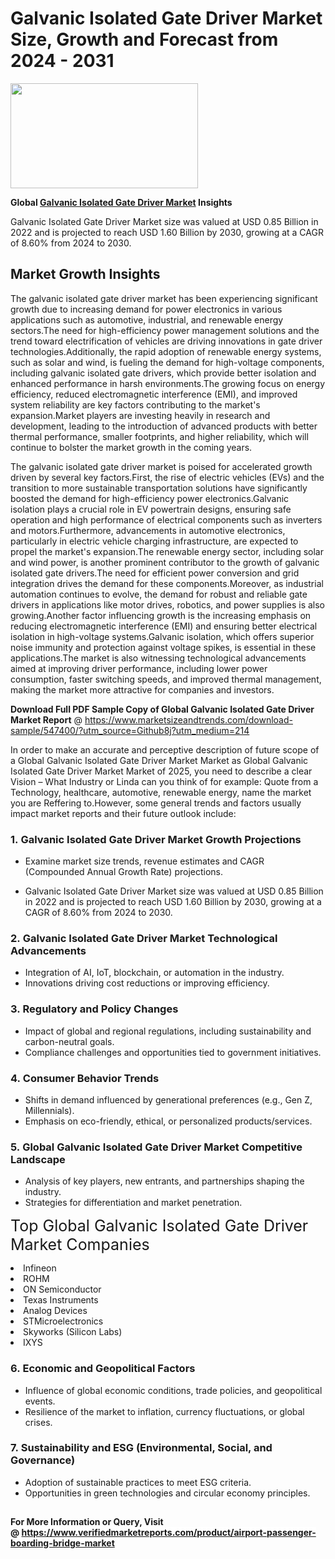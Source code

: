 <H1>Galvanic Isolated Gate Driver Market Size, Growth and Forecast from 2024 - 2031</H1><img class="aligncenter size-medium wp-image-584254" src="https://thirdeyenews.in/wp-content/uploads/2024/09/Global-Market-Research-300x168.jpeg" alt="" width="300" height="168" /><p><strong>Global&nbsp;<a href="https://www.marketsizeandtrends.com/download-sample/547400/?utm_source=Github8j?utm_medium=214">Galvanic Isolated Gate Driver Market</a> Insights</strong></p><p>Galvanic Isolated Gate Driver Market size was valued at USD 0.85 Billion in 2022 and is projected to reach USD 1.60 Billion by 2030, growing at a CAGR of 8.60% from 2024 to 2030.</p><p><h2>Market Growth Insights</h2> <p>The galvanic isolated gate driver market has been experiencing significant growth due to increasing demand for power electronics in various applications such as automotive, industrial, and renewable energy sectors.The need for high-efficiency power management solutions and the trend toward electrification of vehicles are driving innovations in gate driver technologies.Additionally, the rapid adoption of renewable energy systems, such as solar and wind, is fueling the demand for high-voltage components, including galvanic isolated gate drivers, which provide better isolation and enhanced performance in harsh environments.The growing focus on energy efficiency, reduced electromagnetic interference (EMI), and improved system reliability are key factors contributing to the market's expansion.Market players are investing heavily in research and development, leading to the introduction of advanced products with better thermal performance, smaller footprints, and higher reliability, which will continue to bolster the market growth in the coming years.</p> <p>The galvanic isolated gate driver market is poised for accelerated growth driven by several key factors.First, the rise of electric vehicles (EVs) and the transition to more sustainable transportation solutions have significantly boosted the demand for high-efficiency power electronics.Galvanic isolation plays a crucial role in EV powertrain designs, ensuring safe operation and high performance of electrical components such as inverters and motors.Furthermore, advancements in automotive electronics, particularly in electric vehicle charging infrastructure, are expected to propel the market's expansion.The renewable energy sector, including solar and wind power, is another prominent contributor to the growth of galvanic isolated gate drivers.The need for efficient power conversion and grid integration drives the demand for these components.Moreover, as industrial automation continues to evolve, the demand for robust and reliable gate drivers in applications like motor drives, robotics, and power supplies is also growing.Another factor influencing growth is the increasing emphasis on reducing electromagnetic interference (EMI) and ensuring better electrical isolation in high-voltage systems.Galvanic isolation, which offers superior noise immunity and protection against voltage spikes, is essential in these applications.The market is also witnessing technological advancements aimed at improving driver performance, including lower power consumption, faster switching speeds, and improved thermal management, making the market more attractive for companies and investors.</p> <p><span class=""><strong>Download Full PDF Sample Copy of Global Galvanic Isolated Gate Driver Market Report</strong> @ <a href="https://www.marketsizeandtrends.com/download-sample/547400/?utm_source=Github8j?utm_medium=214" target="_blank">https://www.marketsizeandtrends.com/download-sample/547400/?utm_source=Github8j?utm_medium=214</a></span></p><p>In order to make an accurate and perceptive description of future scope of a Global&nbsp;Galvanic Isolated Gate Driver Market Market as Global&nbsp;Galvanic Isolated Gate Driver Market Market of 2025, you need to describe a clear Vision &ndash; What Industry or Linda can you think of for example: Quote from a Technology, healthcare, automotive, renewable energy, name the market you are Reffering to.However, some general trends and factors usually impact market reports and their future outlook include:</p><h3>1.&nbsp;<strong>Galvanic Isolated Gate Driver Market Growth Projections</strong></h3><ul><li>Examine market size trends, revenue estimates and CAGR (Compounded Annual Growth Rate) projections.</li><li><p>Galvanic Isolated Gate Driver Market size was valued at USD 0.85 Billion in 2022 and is projected to reach USD 1.60 Billion by 2030, growing at a CAGR of 8.60% from 2024 to 2030.</p></li></ul><h3>2.&nbsp;<strong>Galvanic Isolated Gate Driver Market Technological Advancements</strong></h3><ul><li>Integration of AI, IoT, blockchain, or automation in the industry.</li><li>Innovations driving cost reductions or improving efficiency.</li></ul><h3>3.&nbsp;<strong>Regulatory and Policy Changes</strong></h3><ul><li>Impact of global and regional regulations, including sustainability and carbon-neutral goals.</li><li>Compliance challenges and opportunities tied to government initiatives.</li></ul><h3>4.&nbsp;<strong>Consumer Behavior Trends</strong></h3><ul><li>Shifts in demand influenced by generational preferences (e.g., Gen Z, Millennials).</li><li>Emphasis on eco-friendly, ethical, or personalized products/services.</li></ul><h3>5.&nbsp;<strong>Global Galvanic Isolated Gate Driver Market Competitive Landscape</strong></h3><ul><li>Analysis of key players, new entrants, and partnerships shaping the industry.</li><li>Strategies for differentiation and market penetration.</li></ul><p data-pm-slice="1 1 []"><span style="color: inherit; font-family: inherit; font-size: 25px;">Top Global Galvanic Isolated Gate Driver Market Companies</span></p><div class="" data-test-id=""><p><li>Infineon</li><li> ROHM</li><li> ON Semiconductor</li><li> Texas Instruments</li><li> Analog Devices</li><li> STMicroelectronics</li><li> Skyworks (Silicon Labs)</li><li> IXYS</li></p></div><h3>6.&nbsp;<strong>Economic and Geopolitical Factors</strong></h3><ul><li>Influence of global economic conditions, trade policies, and geopolitical events.</li><li>Resilience of the market to inflation, currency fluctuations, or global crises.</li></ul><h3>7.&nbsp;<strong>Sustainability and ESG (Environmental, Social, and Governance)</strong></h3><ul><li>Adoption of sustainable practices to meet ESG criteria.</li><li>Opportunities in green technologies and circular economy principles.</li></ul><h2><strong style="font-size: 14px;">For More Information or Query, Visit @&nbsp;</strong><a style="background-color: #ffffff; font-size: 14px;" href="https://www.marketsizeandtrends.com/report/galvanic-isolated-gate-driver-market/" target="_blank">https://www.verifiedmarketreports.com/product/airport-passenger-boarding-bridge-market</a></h2>